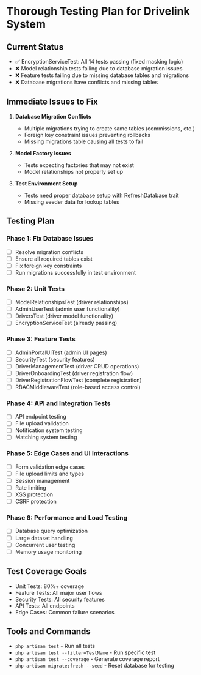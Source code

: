 # Thorough Testing Plan for Drivelink System

## Current Status
- ✅ EncryptionServiceTest: All 14 tests passing (fixed masking logic)
- ❌ Model relationship tests failing due to database migration issues
- ❌ Feature tests failing due to missing database tables and migrations
- ❌ Database migrations have conflicts and missing tables

## Immediate Issues to Fix
1. **Database Migration Conflicts**
   - Multiple migrations trying to create same tables (commissions, etc.)
   - Foreign key constraint issues preventing rollbacks
   - Missing migrations table causing all tests to fail

2. **Model Factory Issues**
   - Tests expecting factories that may not exist
   - Model relationships not properly set up

3. **Test Environment Setup**
   - Tests need proper database setup with RefreshDatabase trait
   - Missing seeder data for lookup tables

## Testing Plan

### Phase 1: Fix Database Issues
- [ ] Resolve migration conflicts
- [ ] Ensure all required tables exist
- [ ] Fix foreign key constraints
- [ ] Run migrations successfully in test environment

### Phase 2: Unit Tests
- [ ] ModelRelationshipsTest (driver relationships)
- [ ] AdminUserTest (admin user functionality)
- [ ] DriversTest (driver model functionality)
- [ ] EncryptionServiceTest (already passing)

### Phase 3: Feature Tests
- [ ] AdminPortalUITest (admin UI pages)
- [ ] SecurityTest (security features)
- [ ] DriverManagementTest (driver CRUD operations)
- [ ] DriverOnboardingTest (driver registration flow)
- [ ] DriverRegistrationFlowTest (complete registration)
- [ ] RBACMiddlewareTest (role-based access control)

### Phase 4: API and Integration Tests
- [ ] API endpoint testing
- [ ] File upload validation
- [ ] Notification system testing
- [ ] Matching system testing

### Phase 5: Edge Cases and UI Interactions
- [ ] Form validation edge cases
- [ ] File upload limits and types
- [ ] Session management
- [ ] Rate limiting
- [ ] XSS protection
- [ ] CSRF protection

### Phase 6: Performance and Load Testing
- [ ] Database query optimization
- [ ] Large dataset handling
- [ ] Concurrent user testing
- [ ] Memory usage monitoring

## Test Coverage Goals
- Unit Tests: 80%+ coverage
- Feature Tests: All major user flows
- Security Tests: All security features
- API Tests: All endpoints
- Edge Cases: Common failure scenarios

## Tools and Commands
- `php artisan test` - Run all tests
- `php artisan test --filter=TestName` - Run specific test
- `php artisan test --coverage` - Generate coverage report
- `php artisan migrate:fresh --seed` - Reset database for testing
